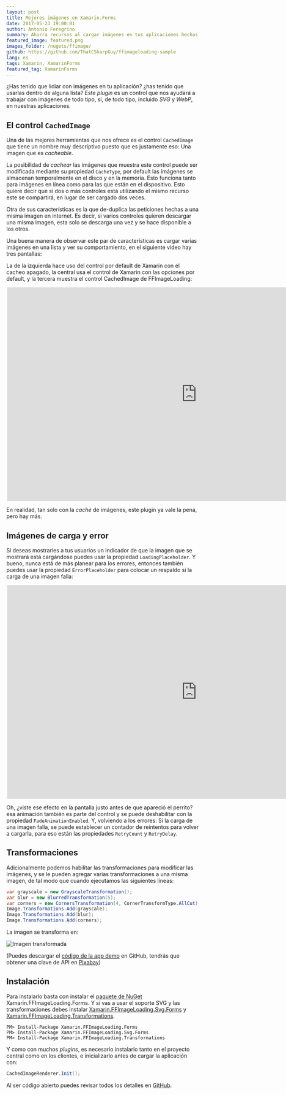```yaml
---
layout: post
title: Mejores imágenes en Xamarin.Forms
date: 2017-05-23 19:00:01
author: Antonio Feregrino
summary: Ahorra recursos al cargar imágenes en tus aplicaciones hechas con Xamarin.Forms con este control... que probablemente no tenías idea que necesitabas.
featured_image: featured.png
images_folder: /nugets/ffimage/
github: https://github.com/ThatCSharpGuy/ffimageloading-sample
lang: es
tags: Xamarin, XamarinForms
featured_tag: XamarinForms
---
```


¿Has tenido que lidiar con imágenes en tu aplicación? ¿has tenido que usarlas dentro de alguna lista? Este *plugin* es un control que nos ayudará a trabajar con imágenes de todo tipo, sí, de todo tipo, incluido *SVG* y *WebP*, en nuestras aplicaciones.  

## El control `CachedImage`  

Una de las mejores herramientas que nos ofrece es el control `CachedImage` que tiene un nombre muy descriptivo puesto que es justamente eso: Una imagen que es *cacheable*.

La posibilidad de *cachear* las imágenes que muestra este control puede ser modificada mediante su propiedad `CacheType`, por default las imágenes se almacenan temporalmente en el disco y en la memoria. Esto funciona tanto para imágenes en línea como para las que están en el dispositivo. Esto quiere decir que si dos o más controles está utilizando el mismo recurso este se compartirá, en lugar de ser cargado dos veces.  

Otra de sus características es la que de-duplica las peticiones hechas a una misma imagen en internet. Es decir, si varios controles quieren descargar una misma imagen, esta solo se descarga una vez y se hace disponible a los otros.  

Una buena manera de observar este par de características es cargar varias imágenes en una lista y ver su comportamiento, en el siguiente video hay tres pantallas:  

La de la izquierda hace uso del control por default de Xamarin con el cacheo apagado, la central usa el control de Xamarin con las opciones por default, y la tercera muestra el control CachedImage de FFImageLoading:

<div style="max-width: 500px; margin: 0 auto;">
<div class="video-wrapper">
    <iframe width="992" height="558" src="https://www.youtube.com/embed/19eanlakPn8" frameborder="0" allowfullscreen></iframe>
</div>
</div>  

En realidad, tan solo con la *caché* de imágenes, este plugin ya vale la pena, pero hay más. 

## Imágenes de carga y error  

Si deseas mostrarles a tus usuarios un indicador de que la imagen que se mostrará está cargándose puedes usar la propiedad `LoadingPlaceholder`. Y bueno, nunca está de más planear para los errores, entonces también puedes usar la propiedad `ErrorPlaceholder` para colocar un respaldo si la carga de una imagen falla:  

<div style="max-width: 500px; margin: 0 auto;">
<div class="video-wrapper">
    <iframe width="992" height="558" src="https://www.youtube.com/embed/NCJXtT_dGtQ" frameborder="0" allowfullscreen></iframe>
</div>
</div>

Oh, ¿viste ese efecto en la pantalla justo antes de que apareció el perrito? esa animación también es parte del control y se puede deshabilitar con la propiedad `FadeAnimationEnabled`. Y, volviendo a los errores: Si la carga de una imagen falla, se puede establecer un contador de reintentos para volver a cargarla, para eso están las propiedades `RetryCount` y `RetryDelay`.

## Transformaciones  

Adicionalmente podemos habilitar las transformaciones para modificar las imágenes, y se le pueden agregar varias transformaciones a una misma imagen, de tal modo que cuando ejecutamos las siguientes líneas:   

```csharp  
var grayscale = new GrayscaleTransformation();
var blur = new BlurredTransformation(5);
var corners = new CornersTransformation(4, CornerTransformType.AllCut);
Image.Transformations.Add(grayscale);
Image.Transformations.Add(blur);
Image.Transformations.Add(corners);
```  

La imagen se transforma en:  

<img src="https://thatcsharpguy.github.io/postimages/nugets/ffimage/transformed.jpg" title="Imagen transformada" />

(Puedes descargar el <a href="https://github.com/ThatCSharpGuy/ffimageloading-sample" target="_blank">código de la app demo</a> en GitHub, tendrás que obtener una clave de API en <a href="https://pixabay.com/api/docs/" target="_blank">Pixabay</a>)

## Instalación  
Para instalarlo basta con instalar el <a href="https://www.nuget.org/packages/Xamarin.FFImageLoading.Forms" target="_blank">paquete de NuGet</a> Xamarin.FFImageLoading.Forms. Y si vas a usar el soporte SVG y las transformaciones debes instalar <a href="https://www.nuget.org/packages/Xamarin.FFImageLoading.Svg.Forms" target="_blank">Xamarin.FFImageLoading.Svg.Forms</a> y <a href="https://www.nuget.org/packages/Xamarin.FFImageLoading.Transformations" target="_blank">Xamarin.FFImageLoading.Transformations</a>.

```  
PM> Install-Package Xamarin.FFImageLoading.Forms
PM> Install-Package Xamarin.FFImageLoading.Svg.Forms
PM> Install-Package Xamarin.FFImageLoading.Transformations
```  

Y como con muchos *plugins*, es necesario instalarlo tanto en el proyecto central como en los clientes, e inicializarlo antes de cargar la aplicación con:  

```csharp  
CachedImageRenderer.Init();
```  

Al ser código abierto puedes revisar todos los detalles en <a href="https://github.com/luberda-molinet/FFImageLoading" target="_blank">GitHub</a>.